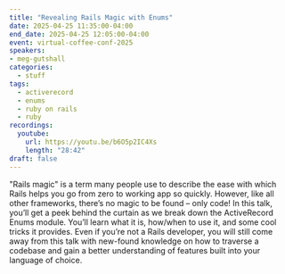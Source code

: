```yaml
---
title: "Revealing Rails Magic with Enums"
date: 2025-04-25 11:35:00-04:00
end_date: 2025-04-25 12:05:00-04:00
event: virtual-coffee-conf-2025
speakers:
- meg-gutshall
categories:
  - stuff
tags:
  - activerecord
  - enums
  - ruby on rails
  - ruby
recordings:
  youtube:
    url: https://youtu.be/b6O5p2IC4Xs
    length: "28:42"
draft: false
---
```


"Rails magic" is a term many people use to describe the ease with which Rails helps you go from zero to working app so quickly. However, like all other frameworks, there’s no magic to be found – only code! In this talk, you’ll get a peek behind the curtain as we break down the ActiveRecord Enums module. You’ll learn what it is, how/when to use it, and some cool tricks it provides. Even if you’re not a Rails developer, you will still come away from this talk with new-found knowledge on how to traverse a codebase and gain a better understanding of features built into your language of choice.